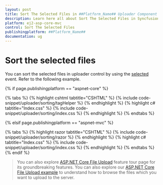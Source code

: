 ```yaml
---
layout: post
title: Sort The Selected Files in ##Platform_Name## Uploader Component
description: Learn here all about Sort The Selected Files in Syncfusion ##Platform_Name## Uploader component of Syncfusion Essential JS 2 and more.
platform: ej2-asp-core-mvc
control: Sort The Selected Files
publishingplatform: ##Platform_Name##
documentation: ug
---
```



# Sort the selected files

You can sort the selected files in uploader control by using the [selected](https://help.syncfusion.com/cr/aspnetcore-js2/Syncfusion.EJ2.Inputs.Uploader.html#Syncfusion_EJ2_Inputs_Uploader_Selected) event. Refer to the following example.

{% if page.publishingplatform == "aspnet-core" %}

{% tabs %}
{% highlight cshtml tabtitle="CSHTML" %}
{% include code-snippet/uploader/sorting/tagHelper %}
{% endhighlight %}
{% highlight c# tabtitle="Index.css" %}
{% include code-snippet/uploader/sorting/index.css %}
{% endhighlight %}
{% endtabs %}

{% elsif page.publishingplatform == "aspnet-mvc" %}

{% tabs %}
{% highlight razor tabtitle="CSHTML" %}
{% include code-snippet/uploader/sorting/razor %}
{% endhighlight %}
{% highlight c# tabtitle="Index.css" %}
{% include code-snippet/uploader/sorting/index.css %}
{% endhighlight %}
{% endtabs %}
{% endif %}



> You can also explore [ASP.NET Core File Upload](https://www.syncfusion.com/aspnet-core-ui-controls/file-upload) feature tour page for its groundbreaking features. You can also explore our [ASP.NET Core File Upload example](https://ej2.syncfusion.com/aspnetcore/Uploader/DefaultFunctionalities#/material) to understand how to browse the files which you want to upload to the server.